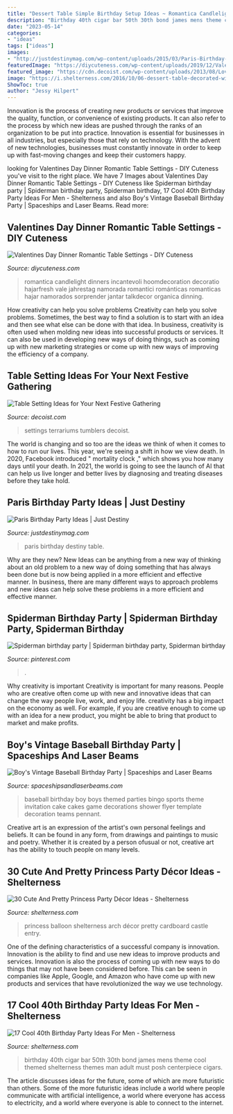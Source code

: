 ```yaml
---
title: "Dessert Table Simple Birthday Setup Ideas ~ Romantica Candlelight Dinners Incantevoli Hoomdecoration Decoratio Hajarfresh Vale Jahrestag Namorada Romantici Románticas Romanticas Hajar Namorados Sorprender Jantar Talkdecor Organica Dinning"
description: "Birthday 40th cigar bar 50th 30th bond james mens theme cool themed shelterness themes man adult must posh centerpiece cigars"
date: "2023-05-14"
categories:
- "ideas"
tags: ["ideas"]
images:
- "http://justdestinymag.com/wp-content/uploads/2015/03/Paris-Birthday-Party-Just-Destiny-Mag.jpg"
featuredImage: "https://diycuteness.com/wp-content/uploads/2019/12/Valentines-Day-Dinner-Romantic-Table-Settings.jpg"
featured_image: "https://cdn.decoist.com/wp-content/uploads/2013/08/Lovely-party-table-setting.jpg"
image: "https://i.shelterness.com/2016/10/06-dessert-table-decorated-with-a-balloon-arch-and-with-floral-cakes.jpg"
ShowToc: true
author: "Jessy Hilpert"
---
```



Innovation is the process of creating new products or services that improve the quality, function, or convenience of existing products. It can also refer to the process by which new ideas are pushed through the ranks of an organization to be put into practice. Innovation is essential for businesses in all industries, but especially those that rely on technology. With the advent of new technologies, businesses must constantly innovate in order to keep up with fast-moving changes and keep their customers happy.

	

		
looking for Valentines Day Dinner Romantic Table Settings - DIY Cuteness you've visit to the right place. We have 7 Images about Valentines Day Dinner Romantic Table Settings - DIY Cuteness like Spiderman birthday party | Spiderman birthday party, Spiderman birthday, 17 Cool 40th Birthday Party Ideas For Men - Shelterness and also Boy&#039;s Vintage Baseball Birthday Party | Spaceships and Laser Beams. Read more:
		
    
## Valentines Day Dinner Romantic Table Settings - DIY Cuteness

<img loading=lazy src="https://diycuteness.com/wp-content/uploads/2019/12/Valentines-Day-Dinner-Romantic-Table-Settings.jpg" onerror="this.onerror=null;this.src='https://tse2.mm.bing.net/th?id=OIP.-xUO1hU0KjrKBlUkd8MIVAHaHa&amp;pid=15.1';" alt="Valentines Day Dinner Romantic Table Settings - DIY Cuteness">

_Source: diycuteness.com_

>romantica candlelight dinners incantevoli hoomdecoration decoratio hajarfresh vale jahrestag namorada romantici románticas romanticas hajar namorados sorprender jantar talkdecor organica dinning. 

	

How creativity can help you solve problems
Creativity can help you solve problems. Sometimes, the best way to find a solution is to start with an idea and then see what else can be done with that idea. In business, creativity is often used when molding new ideas into successful products or services. It can also be used in developing new ways of doing things, such as coming up with new marketing strategies or come up with new ways of improving the efficiency of a company.

    
## Table Setting Ideas For Your Next Festive Gathering

<img loading=lazy src="https://cdn.decoist.com/wp-content/uploads/2013/08/Lovely-party-table-setting.jpg" onerror="this.onerror=null;this.src='https://tse2.mm.bing.net/th?id=OIP.6PccOBnVd6c3yFcRjGz_IgHaJ4&amp;pid=15.1';" alt="Table Setting Ideas for Your Next Festive Gathering">

_Source: decoist.com_

>settings terrariums tumblers decoist. 

	

The world is changing and so too are the ideas we think of when it comes to how to run our lives. This year, we're seeing a shift in how we view death. In 2020, Facebook introduced " mortality clock ," which shows you how many days until your death. In 2021, the world is going to see the launch of AI that can help us live longer and better lives by diagnosing and treating diseases before they take hold.

    
## Paris Birthday Party Ideas | Just Destiny

<img loading=lazy src="http://justdestinymag.com/wp-content/uploads/2015/03/Paris-Birthday-Party-Just-Destiny-Mag.jpg" onerror="this.onerror=null;this.src='https://tse2.mm.bing.net/th?id=OIP.pqgLRZXBjrgBLRnEOrSW8QHaKl&amp;pid=15.1';" alt="Paris Birthday Party Ideas | Just Destiny">

_Source: justdestinymag.com_

>paris birthday destiny table. 

	

Why are they new?
New Ideas can be anything from a new way of thinking about an old problem to a new way of doing something that has always been done but is now being applied in a more efficient and effective manner. In business, there are many different ways to approach problems and new ideas can help solve these problems in a more efficient and effective manner.

    
## Spiderman Birthday Party | Spiderman Birthday Party, Spiderman Birthday

<img loading=lazy src="https://i.pinimg.com/736x/8c/f9/47/8cf94705e70d2b22c01bd8794dbf44e2.jpg" onerror="this.onerror=null;this.src='https://tse2.mm.bing.net/th?id=OIP.8dfDDk_dJiyudZ5gttrdMgHaJ3&amp;pid=15.1';" alt="Spiderman birthday party | Spiderman birthday party, Spiderman birthday">

_Source: pinterest.com_

>. 

	

Why creativity is important
Creativity is important for many reasons. People who are creative often come up with new and innovative ideas that can change the way people live, work, and enjoy life. creativity has a big impact on the economy as well. For example, if you are creative enough to come up with an idea for a new product, you might be able to bring that product to market and make profits.

    
## Boy&#039;s Vintage Baseball Birthday Party | Spaceships And Laser Beams

<img loading=lazy src="http://spaceshipsandlaserbeams.com/wp-content/uploads/2015/09/boys-baseball-birthday-party-ideas.jpg" onerror="this.onerror=null;this.src='https://tse3.mm.bing.net/th?id=OIP.GJd2wUJdjYvOhQkrbPw_OQHaLH&amp;pid=15.1';" alt="Boy&#039;s Vintage Baseball Birthday Party | Spaceships and Laser Beams">

_Source: spaceshipsandlaserbeams.com_

>baseball birthday boy boys themed parties bingo sports theme invitation cake cakes game decorations shower flyer template decoration teams pennant. 

	

Creative art is an expression of the artist's own personal feelings and beliefs. It can be found in any form, from drawings and paintings to music and poetry. Whether it is created by a person ofusual or not, creative art has the ability to touch people on many levels.

    
## 30 Cute And Pretty Princess Party Décor Ideas - Shelterness

<img loading=lazy src="https://i.shelterness.com/2016/10/06-dessert-table-decorated-with-a-balloon-arch-and-with-floral-cakes.jpg" onerror="this.onerror=null;this.src='https://tse4.mm.bing.net/th?id=OIP.lVblRvoks2XYh2duSfM_QwHaK3&amp;pid=15.1';" alt="30 Cute And Pretty Princess Party Décor Ideas - Shelterness">

_Source: shelterness.com_

>princess balloon shelterness arch décor pretty cardboard castle entry. 

	

One of the defining characteristics of a successful company is innovation. Innovation is the ability to find and use new ideas to improve products and services. Innovation is also the process of coming up with new ways to do things that may not have been considered before. This can be seen in companies like Apple, Google, and Amazon who have come up with new products and services that have revolutionized the way we use technology.

    
## 17 Cool 40th Birthday Party Ideas For Men - Shelterness

<img loading=lazy src="https://i.shelterness.com/2017/02/05-cigar-bar-is-a-must-for-a-40th-birthday-party.jpg" onerror="this.onerror=null;this.src='https://tse3.mm.bing.net/th?id=OIP.1cUbFKa-i0aXTaqHqVx7MQHaLL&amp;pid=15.1';" alt="17 Cool 40th Birthday Party Ideas For Men - Shelterness">

_Source: shelterness.com_

>birthday 40th cigar bar 50th 30th bond james mens theme cool themed shelterness themes man adult must posh centerpiece cigars. 

	

The article discusses ideas for the future, some of which are more futuristic than others. Some of the more futuristic ideas include a world where people communicate with artificial intelligence, a world where everyone has access to electricity, and a world where everyone is able to connect to the internet.

